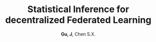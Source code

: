 ---
title: "Statistical Inference for decentralized Federated Learning"
collection: publications
permalink: /publication/AoS_2024
author: <strong>Gu, J</strong>, Chen S.X. 
conf: 'The Annals of Statistics'
conf_shortname: 'AoS'
year: 2024
paperurl: /publications/papers/AoS_2024.pdf
additional: true
---
